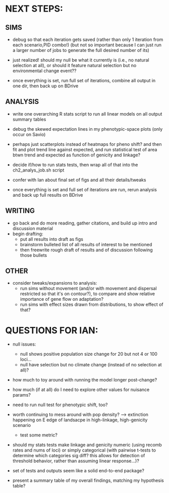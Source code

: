# NEXT STEPS:

## SIMS
- debug so that each iteration gets saved (rather than only 1 iteration from each scenario,PID combo!) (but not so important because I can just run a larger number of jobs to generate the full desired number of its)

- just realized! should my null be what it currently is (i.e., no natural selection at all), or should it feature natural selection but no environmental change event??

- once everything is set, run full set of iterations, combine all output in one dir, then back up on BDrive


## ANALYSIS
- write one overarching R stats script to run all linear models on all output summary tables
- debug the skewed expectation lines in my phenotypic-space plots (only occur on Savio)

- perhaps just scatterplots instead of heatmaps for pheno shift? and then fit and plot trend line against expected, and run statistical test of area btwn trend and expected as function of genicity and linkage?

- decide if/how to run stats tests, then wrap all of that into the ch2_analys_job.sh script

- confer with Ian about final set of figs and all their details/tweaks

- once everything is set and full set of iterations are run, rerun analysis and back up full results on BDrive


## WRITING
- go back and do more reading, gather citations, and build up intro and discussion material
- begin drafting: 
  - put all results into draft as figs
  - brainstorm bulleted list of all results of interest to be mentioned
  - then freewrite rough draft of results and of discussion following those bullets


## OTHER
- consider tweaks/expansions to analysis:
  - run sims without movement (and/or with movement and dispersal restricted so that it's on contour?), to compare and show relative importance of gene flow on adaptation?
  - run sims with effect sizes drawn from distributions, to show effect of that?


# QUESTIONS FOR IAN:
- null issues:
  - null shows positive population size change for 20 but not 4 or 100 loci...
  - null have selection but no climate change (instead of no selection at all)?

- how much to toy around with running the model longer post-change?

- how much (if at all) do I need to explore other values for nuisance params?

- need to run null test for phenotypic shift, too?

- worth continuing to mess around with pop density? --> extinction happening on E edge of landsacpe in high-linkage, high-genicity scenario
  - test some metric?

- should my stats tests make linkage and genicity numeric (using recomb rates and nums of loci) or simply categorical (with pairwise t-tests to determine which categories sig diff? this allows for detection of threshold behavior, rather than assuming linear response...)?

- set of tests and outputs seem like a solid end-to-end package?

- present a summary table of my overall findings, matching my hypothesis table?
